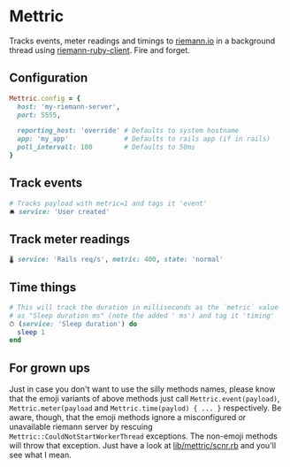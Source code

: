 # Mettric

Tracks events, meter readings and timings to [riemann.io](http://riemann.io) in a background thread using [riemann-ruby-client](https://github.com/riemann/riemann-ruby-client). Fire and forget. 

## Configuration

```ruby
Mettric.config = {
  host: 'my-riemann-server',
  port: 5555,

  reporting_host: 'override' # Defaults to system hostname
  app: 'my_app'              # Defaults to rails app (if in rails)
  poll_intervall: 100        # Defaults to 50ms
}
```

## Track events

```ruby
# Tracks payload with metric=1 and tags it 'event'
🛎 service: 'User created'
```

## Track meter readings

```ruby
🌡 service: 'Rails req/s', metric: 400, state: 'normal'
```

## Time things

```ruby
# This will track the duration in milliseconds as the `metric` value
# as "Sleep duration ms" (note the added ' ms') and tag it 'timing'
⏱ (service: 'Sleep duration') do
  sleep 1
end
```

## For grown ups

Just in case you don't want to use the silly methods names, please know that the emoji variants of above methods just call `Mettric.event(payload)`, `Mettric.meter(payload` and `Mettric.time(paylod) { ... }` respectively. Be aware, though, that the emoji methods ignore a misconfigured or unavailable riemann server by rescuing `Mettric::CouldNotStartWorkerThread` exceptions. The non-emoji methods will throw that exception. Just have a look at [lib/mettric/scnr.rb](lib/mettric/scnr.rb) and you'll see what I mean.
